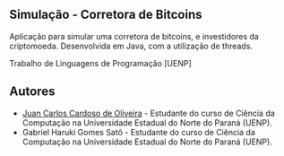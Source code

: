 ## Simulação - Corretora de Bitcoins 

Aplicação para simular uma corretora de bitcoins, e investidores da criptomoeda. Desenvolvida em Java, com a utilização de threads.

Trabalho de Linguagens de Programação [UENP]

## Autores

- [Juan Carlos Cardoso de Oliveira](https://github.com/juanoliveira82) - Estudante do curso de Ciência da Computação na Universidade Estadual do Norte do Paraná (UENP).
- Gabriel Haruki Gomes Satô - Estudante do curso de Ciência da Computação na Universidade Estadual do Norte do Paraná (UENP).
